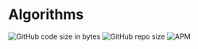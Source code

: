 # Algorithms
![GitHub code size in bytes](https://img.shields.io/github/languages/code-size/bhavesh2699/Algorithms?style=plastic)  ![GitHub repo size](https://img.shields.io/github/repo-size/bhavesh2699/Algorithms?style=plastic)
![APM](https://img.shields.io/apm/l/npm)
